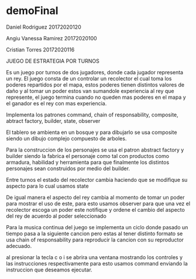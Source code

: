 # demoFinal

Daniel Rodriguez 20172020120

Angiu Vanessa Ramirez 20172020100

Cristian Torres 20172020116

JUEGO DE ESTRATEGIA POR TURNOS

Es un juego por turnos de dos jugadores, donde cada jugador representa un rey. El juego consta de un controlar un recolector el cual toma los poderes repartidos por el mapa, estos poderes tienen distintos valores de daño y al tomar un poder estos van sumandole experiencia al rey que represente, el juego termina cuando no queden mas poderes en el mapa y el ganador es el rey con mas experiencia.

Implementa los patrones command, chain of responsability, composite, abtract factory, builder, state, observer

El tablero se ambienta en un bosque y para dibujarlo se usa composite siendo un dibujo complejo compuesto de arboles.

Para la construccion de los personajes se usa el patron abstract factory y builder siendo la fabrica el personaje como tal con productos como armadura, habilidad y herramienta para que finalmente los distintos personajes sean construidos por medio del builder.

Entre turnos el estado del recolector cambia haciendo que se modifique su aspecto para lo cual usamos state

De igual manera el aspecto del rey cambia al momento de tomar un poder para mostrar el uso de este, para esto usamos observer para que una vez el recolector escoga un poder este notifique y ordene el cambio del aspecto del rey de acuerdo al poder seleccionado



Para la musica continua del juego se implementa un ciclo donde pasado un tiempo pasa a la siguiente cancion pero estas al tener distinto formato se usa chain of responsability para reproducir la cancion con su reproductor adecuado.

al presionar la tecla c o i se abrira una ventana mostrando los controles y las instrucciones respectivamente para esto usamos command enviando la instruccion que deseamos ejecutar.

